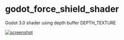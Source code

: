 # godot_force_shield_shader
Godot 3.0 shader using depth buffer DEPTH_TEXTURE

[![screenshot](/screenshot.png)](https://godotengine.org)

